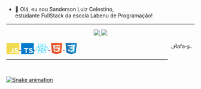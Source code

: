 - 👋 Olá, eu sou Sanderson Luiz Celestino, <br>estudante FullStack da escola Labenu de Programação!

 <hr color="black">
<div align="center">
  <a href="https://github.com/SandersonGit">
  <img height="180em" src="https://github-readme-stats.vercel.app/api?username=SandersonGit&show_icons=true&theme=dracula&include_all_commits=true&count_private=true"/>
  <img height="180em" src="https://github-readme-stats.vercel.app/api/top-langs/?username=SandersonGit&layout=compact&langs_count=7&theme=dracula"/>
</div>
  <div style="display: inline_block"><br>
  <img align="center" alt="Rafa-Js" height="30" width="35" src="https://raw.githubusercontent.com/devicons/devicon/master/icons/javascript/javascript-plain.svg">
  <img align="center" alt="Rafa-Ts" height="30" width="35" src="https://raw.githubusercontent.com/devicons/devicon/master/icons/typescript/typescript-plain.svg">
  <img align="center" alt="Rafa-React" height="30" width="35" src="https://raw.githubusercontent.com/devicons/devicon/master/icons/react/react-original.svg">
  <img align="center" alt="Rafa-HTML" height="30" width="35" src="https://raw.githubusercontent.com/devicons/devicon/master/icons/html5/html5-original.svg">
  <img align="center" alt="Rafa-CSS" height="30" width="35" src="https://raw.githubusercontent.com/devicons/devicon/master/icons/css3/css3-original.svg"
       <img align="right" alt="Rafa-pic" height="30" width="35" src="https://cdn.jsdelivr.net/gh/devicons/devicon/icons/mysql/mysql-plain-wordmark.svg">
  <img align="right" alt="Rafa-pic" height="140" style="border-radius:50px;"      
  
  
          
</div>
  
  <hr>
 <br>
 
 ![Snake animation](https://github.com/SandersonGit/SandersonGit/blob/output/github-contribution-grid-snake.svg)
